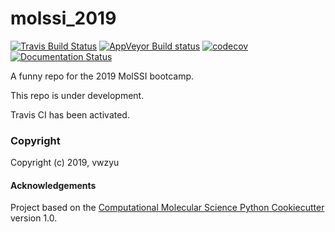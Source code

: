 molssi_2019
==============================
[//]: # (Badges)
[![Travis Build Status](https://travis-ci.org/vyu16/molssi_2019.svg?branch=master)](https://travis-ci.org/vyu16/molssi_2019)
[![AppVeyor Build status](https://ci.appveyor.com/api/projects/status/24a2y9brv8eg84lo?svg=true)](https://ci.appveyor.com/project/vyu16/molssi-2019)
[![codecov](https://codecov.io/gh/vyu16/molssi_2019/branch/master/graph/badge.svg)](https://codecov.io/gh/vyu16/molssi_2019)
[![Documentation Status](https://readthedocs.org/projects/molssi-2019/badge/?version=latest)](https://molssi-2019.readthedocs.io/en/latest/?badge=latest)

A funny repo for the 2019 MolSSI bootcamp.

This repo is under development.

Travis CI has been activated.

### Copyright

Copyright (c) 2019, vwzyu


#### Acknowledgements
 
Project based on the 
[Computational Molecular Science Python Cookiecutter](https://github.com/molssi/cookiecutter-cms) version 1.0.
